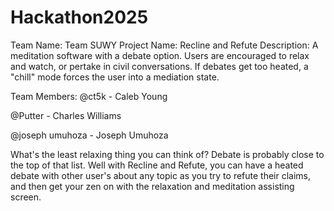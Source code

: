# Hackathon2025

Team Name: Team SUWY
Project Name: Recline and Refute
Description: A meditation software with a debate option. Users are encouraged to relax and watch, or pertake in civil conversations. If debates get too heated, a "chill" mode forces the user into a mediation state.

Team Members:
@ct5k  - Caleb Young

@Putter - Charles Williams

@joseph umuhoza - Joseph Umuhoza


What's the least relaxing thing you can think of? Debate is probably close to the top of that list. Well with Recline and Refute, you can have a heated debate with other user's about any topic as you try to refute their claims, and then get your zen on with the relaxation and meditation assisting screen.
